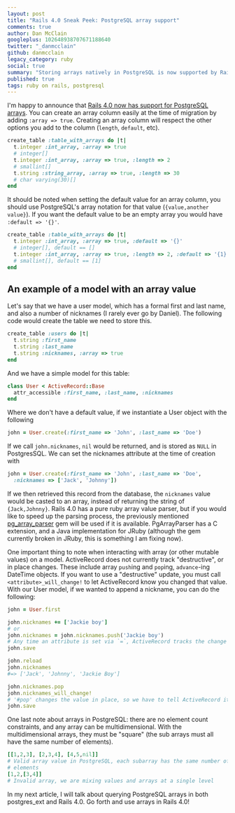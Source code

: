 ```yaml
---
layout: post
title: "Rails 4.0 Sneak Peek: PostgreSQL array support"
comments: true
author: Dan McClain
googleplus: 102648938707671188640
twitter: "_danmcclain"
github: danmcclain
legacy_category: ruby
social: true
summary: "Storing arrays natively in PostgreSQL is now supported by Rails"
published: true
tags: ruby on rails, postgresql
---
```


I'm happy to announce that [Rails 4.0 now has support for PostgreSQL
arrays](https://github.com/rails/rails/pull/7547). You can create an
array column easily at the time of migration by adding `:array => true`.
Creating an array column will respect the other options you add to the
column (`length`, `default`, etc). 

```ruby
create_table :table_with_arrays do |t|
  t.integer :int_array, :array => true
  # integer[]
  t.integer :int_array, :array => true, :length => 2
  # smallint[]
  t.string :string_array, :array => true, :length => 30
  # char varying(30)[]
end 
```

It should be noted when setting the default value for an array column,
you should use PostgreSQL's array notation for that value
(`{value,another value}`). If you want the default value to be an empty
array you would have `:default => '{}'`.

```ruby
create_table :table_with_arrays do |t|
  t.integer :int_array, :array => true, :default => '{}'
  # integer[], default == []
  t.integer :int_array, :array => true, :length => 2, :default => '{1}'
  # smallint[], default == [1]
end 
```

## An example of a model with an array value

Let's say that we have a user model, which has a formal first and last
name, and also a number of nicknames (I rarely ever go by Daniel). The
following code would create the table we need to store this.

```ruby
create_table :users do |t|
  t.string :first_name
  t.string :last_name
  t.string :nicknames, :array => true
end
```

And we have a simple model for this table:

```ruby
class User < ActiveRecord::Base
  attr_accessible :first_name, :last_name, :nicknames
end
```

Where we don't have a default value, if we instantiate a User object
with the following

```ruby
john = User.create(:first_name => 'John', :last_name => 'Doe')
```

If we call `john.nicknames`, `nil` would be returned, and is stored as
`NULL` in PostgresSQL. We can set the nicknames attribute at the time of
creation with

```ruby
john = User.create(:first_name => 'John', :last_name => 'Doe',
  :nicknames => ['Jack', 'Johnny'])
```

If we then retrieved this record from the database, the `nicknames`
value would be casted to an array, instead of returning the string of
`{Jack,Johnny}`.  Rails 4.0 has a pure ruby array value parser, but if
you would like to speed up the parsing process, the previously mentioned
[pg\_array\_parser](https://github.com/dockyard/pg_array_parser)
gem will be used if it is available. PgArrayParser has
a C extension, and a Java implementation for JRuby (although the gem
currently broken in JRuby, this is something I am fixing now).

One important thing to note when interacting with array (or other
mutable values) on a model.  ActiveRecord does not currently track
"destructive", or in place changes. These include array `push`ing and
`pop`ing, `advance`-ing DateTime objects. If you want to use a
"destructive" update, you must call `<attribute>_will_change!` to let
ActiveRecord know you changed that value. With our User model, if we
wanted to append a nickname, you can do the following:

```ruby
john = User.first

john.nicknames += ['Jackie boy']
# or
john.nicknames = john.nicknames.push('Jackie boy')
# Any time an attribute is set via `=`, ActiveRecord tracks the change
john.save

john.reload
john.nicknames
#=> ['Jack', 'Johnny', 'Jackie Boy']

john.nicknames.pop
john.nicknames_will_change!
# '#pop' changes the value in place, so we have to tell ActiveRecord it changed
john.save
```

One last note about arrays in PostgreSQL: there are no element count
constraints, and any array can be multidimensional. With the
multidimensional arrays, they must be "square" (the sub arrays must all
have the same number of elements).

```ruby
[[1,2,3], [2,3,4], [4,5,nil]]
# Valid array value in PostgreSQL, each subarray has the same number of
# elements
[1,2,[3,4]]
# Invalid array, we are mixing values and arrays at a single level
```

In my next article, I will talk about querying PostgreSQL arrays in both
postgres\_ext and Rails 4.0. Go forth and use arrays in Rails 4.0!
